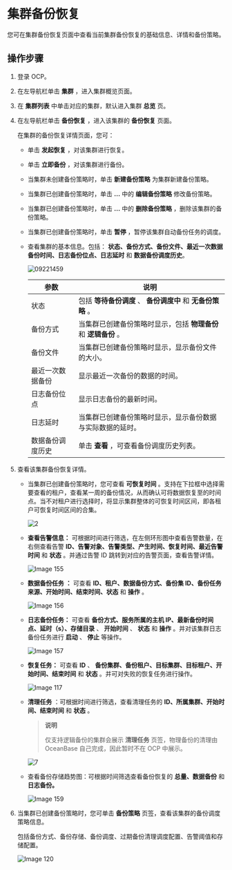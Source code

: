 # 集群备份恢复

您可在集群备份恢复页面中查看当前集群备份恢复的基础信息、详情和备份策略。

## 操作步骤

1. 登录 OCP。

2. 在左导航栏单击 **集群** ，进入集群概览页面。

3. 在 **集群列表** 中单击对应的集群，默认进入集群 **总览** 页。

4. 在左导航栏单击 **备份恢复** ，进入该集群的 **备份恢复** 页面。

   在集群的备份恢复详情页面，您可：

   * 单击 **发起恢复** ，对该集群进行恢复。

   * 单击 **立即备份** ，对该集群进行备份。

   * 当集群未创建备份策略时，单击 **新建备份策略** 为集群新建备份策略。

   * 当集群已创建备份策略时，单击 **...** 中的 **编辑备份策略** 修改备份策略。

   * 当集群已创建备份策略时，单击 **...** 中的 **删除备份策略** ，删除该集群的备份策略。

   * 当集群已创建备份策略时，单击 **暂停** ，暂停该集群自动备份任务的调度。

   * 查看集群的基本信息。包括： **状态、备份方式、备份文件、最近一次数据备份时间、日志备份位点、日志延时** 和 **数据备份调度历史**。

     ![09221459](https://obbusiness-private.oss-cn-shanghai.aliyuncs.com/doc/img/ocp/%E5%A4%87%E4%BB%BD%E4%BF%A1%E6%81%AF1.png)

     |     参数     |                   说明                    |
     |------------|-----------------------------------------|
     | 状态         | 包括 **等待备份调度** 、 **备份调度中** 和 **无备份策略** 。 |
     | 备份方式       | 当集群已创建备份策略时显示，包括 **物理备份** 和 **逻辑备份** 。  |
     | 备份文件       | 当集群已创建备份策略时显示，显示备份文件的大小。                |
     | 最近一次数据备份   | 显示最近一次备份的数据的时间。                         |
     | 日志备份位点     | 显示日志备份的最新时间。                            |
     | 日志延时       | 当集群已创建备份策略时显示，显示备份数据与实际数据的延时。           |
     | 数据备份调度历史   | 单击 **查看** ，可查看备份调度历史列表。                 |

5. 查看该集群备份恢复详情。

   * 当集群已创建备份策略时，您可查看 **可恢复时间** 。支持在下拉框中选择需要查看的租户，查看某一周的备份情况，从而确认可将数据恢复至的时间点。当不对租户进行选择时，将显示集群整体的可恢复时间区间，即各租户可恢复时间区间的合集。
  
      ![2](https://help-static-aliyun-doc.aliyuncs.com/assets/img/zh-CN/3712382161/p240592.png)

   * **查看告警信息：** 可根据时间进行筛选，在左侧环形图中查看告警数量，在右侧查看告警 **ID、告警对象、告警类型、产生时间、恢复时间、最近告警时间** 和 **状态** 。并通过告警 ID 跳转到对应的告警页面，查看告警详情。

     ![Image 155](https://help-static-aliyun-doc.aliyuncs.com/assets/img/zh-CN/5098189461/p429380.png)

   * **数据备份任务 ：** 可查看 **ID、租户、数据备份方式、备份集 ID、备份任务来源、开始时间、结束时间、状态** 和 **操作** 。

     ![Image 156](https://obbusiness-private.oss-cn-shanghai.aliyuncs.com/doc/img/ocp/%E6%95%B0%E6%8D%AE%E5%A4%87%E4%BB%BD1.png)

   * **日志备份任务：** 可查看 **备份方式、服务所属的主机 IP、最新备份时间点、延时（s）、存储目录** 、 **开始时间** 、 **状态** 和 **操作** 。并对该集群日志备份任务进行 **启动** 、 **停止** 等操作。

     ![Image 157](https://obbusiness-private.oss-cn-shanghai.aliyuncs.com/doc/img/ocp/%E6%97%A5%E5%BF%97%E5%A4%87%E4%BB%BD1.png)

   * **恢复任务：** 可查看 **ID** 、 **备份集群、备份租户、目标集群、目标租户、开始时间、结束时间** 和 **状态** 。并可对失败的恢复任务进行操作。

     ![Image 117](https://obbusiness-private.oss-cn-shanghai.aliyuncs.com/doc/img/ocp/%E6%81%A2%E5%A4%8D%E4%BB%BB%E5%8A%A11.png)

   * **清理任务** ：可根据时间进行筛选，查看清理任务的 **ID、所属集群、开始时间、结束时间** 和 **状态** 。

     > **说明**
     >
     > 仅支持逻辑备份的集群会展示 **清理任务** 页签，物理备份的清理由 OceanBase 自己完成，因此暂时不在 OCP 中展示。

     ![7](https://help-static-aliyun-doc.aliyuncs.com/assets/img/zh-CN/3712382161/p240596.png)

   * 查看备份存储趋势图：可根据时间筛选查看备份恢复的 **总量、数据备份** 和 **日志备份。**

     ![Image 159](https://help-static-aliyun-doc.aliyuncs.com/assets/img/zh-CN/5098189461/p429389.png)

6. 当集群已创建备份策略时，您可单击 **备份策略** 页签，查看该集群的备份调度策略信息。

   包括备份方式、备份存储、备份调度、过期备份清理调度配置、告警阈值和存储配置。

   ![Image 120](https://help-static-aliyun-doc.aliyuncs.com/assets/img/zh-CN/6098189461/p429390.png)
